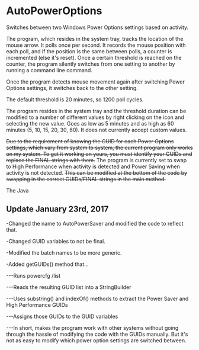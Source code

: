 # AutoPowerOptions
Switches between two Windows Power Options settings based on activity.

The program, which resides in the system tray, tracks the location of the mouse arrow. It polls once per second. It records the mouse position with each poll, and if the position is the same between polls, a counter is incremented (else it's reset). Once a certain threshold is reached on the counter, the program silently switches from one setting to another by running a command line command.

Once the program detects mouse movement again after switching Power Options settings, it switches back to the other setting.

The default threshold is 20 minutes, so 1200 poll cycles.

The program resides in the system tray and the threshold duration can be modified to a number of different values by right clicking on the icon and selecting the new value. Goes as low as 5 minutes and as high as 60 minutes (5, 10, 15, 20, 30, 60). It does not currently accept custom values.

~~Due to the requirement of knowing the GUID for each Power Options settings, which vary from system to system, the current program only works on my system. To get it working on yours, you must identify your GUIDs and replace the FINAL strings with them.~~ The program is currently set to swap to High Performance when activity is detected and Power Saving when activity is not detected. ~~This can be modified at the bottom of the code by swapping in the correct GUIDs/FINAL strings in the main method.~~

The Java

Update January 23rd, 2017
-----
-Changed the name to AutoPowerSaver and modified the code to reflect that.

-Changed GUID variables to not be final.

-Modified the batch names to be more generic.

-Added getGUIDs() method that...

---Runs powercfg /list

---Reads the resulting GUID list into a StringBuilder

---Uses substring() and indexOf() methods to extract the Power Saver and High Performance GUIDs

---Assigns those GUIDs to the GUID variables

---In short, makes the program work with other systems without going through the hassle of modifying the code with the GUIDs manually. But it's not as easy to modify which power option settings are switched between.
